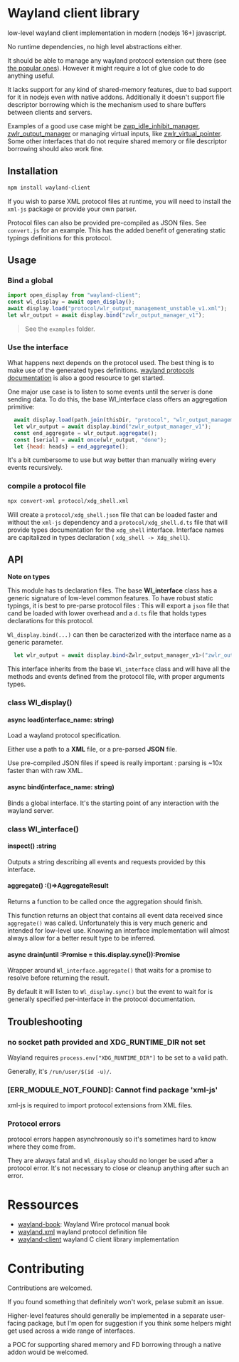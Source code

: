 # Wayland client library

low-level wayland client implementation in modern (nodejs 16+) javascript.

No runtime dependencies, no high level abstractions either.

It should be able to manage any wayland protocol extension out there (see [the popular ones](https://wayland.app/protocols/)). However it might require a lot of glue code to do anything useful.

It lacks support for any kind of shared-memory features, due to bad support for it in nodejs even with native addons. Additionally it doesn't support file descriptor borrowing which is the mechanism used to share buffers between clients and servers.

Examples of a good use case might be [zwp_idle_inhibit_manager](https://wayland.app/protocols/idle-inhibit-unstable-v1), [zwlr_output_manager](https://wayland.app/protocols/wlr-output-management-unstable-v1) or managing virtual inputs, like [zwlr_virtual_pointer](https://wayland.app/protocols/wlr-virtual-pointer-unstable-v1). Some other interfaces that do not require shared memory or file descriptor borrowing should also work fine.

## Installation

```sh
npm install wayland-client
```

If you wish to parse XML protocol files at runtime, you will need to install the `xml-js` package or provide your own parser.

Protocol files can also be provided pre-compiled as JSON files. See `convert.js` for an example. This has the added benefit of generating static typings definitions for this protocol.

## Usage

### Bind a global

```js
import open_display from "wayland-client";
const wl_display = await open_display();
await display.load("protocol/wlr_output_management_unstable_v1.xml");
let wlr_output = await display.bind("zwlr_output_manager_v1");
```

 > See the `examples` folder.

### Use the interface

What happens next depends on the protocol used. The best thing is to make use of the generated types definitions. [wayland protocols documentation](https://wayland.app/protocols/) is also a good resource to get started.

One major use case is to listen to some events until the server is done sending data. To do this, the base Wl_interface class offers an aggregation primitive:

```js
  await display.load(path.join(thisDir, "protocol", "wlr_output_management_unstable_v1.xml"));
  let wlr_output = await display.bind("zwlr_output_manager_v1");
  const end_aggregate = wlr_output.aggregate();
  const [serial] = await once(wlr_output, "done");
  let {head: heads} = end_aggregate();
```

It's a bit cumbersome to use but way better than manually wiring every events recursively.

### compile a protocol file

```sh
npx convert-xml protocol/xdg_shell.xml
```
Will create a `protocol/xdg_shell.json` file that can be loaded faster and without the `xml-js` dependency and a `protocol/xdg_shell.d.ts` file that will provide types documentation for the `xdg_shell` interface. Interface names are capitalized in types declaration ( `xdg_shell -> Xdg_shell`).



## API

**Note on types**

This module has ts declaration files. The base **Wl_interface** class has a generic signature of low-level common features.  To have robust static typings, it is best to pre-parse protocol files : This will export a `json` file that cand be loaded with lower overhead and a `d.ts` file that holds types declarations for this protocol.

`Wl_display.bind(...)` can then be caracterized with the interface name as a generic parameter.

```ts
  let wlr_output = await display.bind<Zwlr_output_manager_v1>("zwlr_output_manager_v1");
```

This interface inherits from the base `Wl_interface` class and will have all the methods and events defined from the protocol file, with proper arguments types.


### class Wl_display()

#### async load(interface_name: string)

Load a wayland protocol specification.

Either use a path to a **XML** file, or a pre-parsed **JSON** file.

Use pre-compiled JSON files if speed is really important : parsing is ~10x faster than with raw XML.

#### async bind(interface_name: string)

Binds a global interface. It's the starting point of any interaction with the wayland server.

### class Wl_interface()

#### inspect() :string

Outputs a string describing all events and requests provided by this interface.


#### aggregate() :()=>AggregateResult

Returns a function to be called once the aggregation should finish.

This function returns an object that contains all event data received since `aggregate()` was called. Unfortunately this is very much generic and intended for low-level use. Knowing an interface implementation will almost always allow for a better result type to be inferred.


#### async drain(until :Promise<any> = this.display.sync()):Promise<AggregateResult>

Wrapper around `Wl_interface.aggregate()` that waits for a promise to resolve before returning the result.

By default it will listen to `Wl_display.sync()` but the event to wait for is generally specified per-interface in the protocol documentation.

## Troubleshooting

### no socket path provided and XDG_RUNTIME_DIR not set

Wayland requires `process.env["XDG_RUNTIME_DIR"]` to be set to a valid path.

Generally, it's `/run/user/$(id -u)/`.

### [ERR_MODULE_NOT_FOUND]: Cannot find package 'xml-js'

xml-js is required to import protocol extensions from XML files.

### Protocol errors

protocol errors happen asynchronously so it's sometimes hard to know where they come from.

They are always fatal and `Wl_display` should no longer be used after a protocol error. It's not necessary to close or cleanup anything after such an error.


# Ressources

 - [wayland-book](https://wayland-book.com/introduction.html): Wayland Wire protocol manual book
 - [wayland.xml](https://gitlab.freedesktop.org/wayland/wayland/blob/master/protocol/wayland.xml) wayland protocol definition file
 - [wayland-client](https://gitlab.freedesktop.org/wayland/wayland/-/blob/main/src/wayland-client.c) wayland C client library implementation

# Contributing

Contributions are welcomed.

If you found something that definitely won't work, pelase submit an issue.

Higher-level features should generally be implemented in a separate user-facing package, but I'm open for suggestion if you think some helpers might get used across a wide range of interfaces.

a POC for supporting shared memory and FD borrowing through a native addon would be welcomed.
